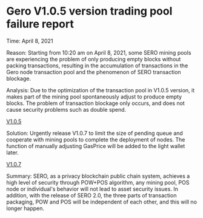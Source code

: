 # Gero V1.0.5 version trading pool failure report

Time:  April 8, 2021

Reason:  Starting from 10:20 am on April 8, 2021, some SERO mining pools are experiencing the problem of only producing empty blocks without packing transactions, resulting in the accumulation of transactions in the Gero node transaction pool and the phenomenon of SERO transaction blockage.

Analysis:  Due to the optimization of the transaction pool in V1.0.5 version, it makes part of the mining pool spontaneously adjust to produce empty blocks. The problem of transaction blockage only occurs, and does not cause security problems such as double spend.

[V1.0.5](?file=News/Release/SERO-MAINNET-V1.0.5)

Solution:  Urgently release V1.0.7 to limit the size of pending queue and cooperate with mining pools to complete the deployment of nodes. The function of manually adjusting GasPrice will be added to the light wallet later.

[V1.0.7](?file=News/Release/SERO-MAINNET-V1.0.7)

Summary:  SERO, as a privacy blockchain public chain system, achieves a high level of security through POW+POS algorithm, any mining pool, POS node or individual's behavior will not lead to asset security issues. In addition, with the release of SERO 2.0, the three parts of transaction packaging, POW and POS will be independent of each other, and this will no longer happen.